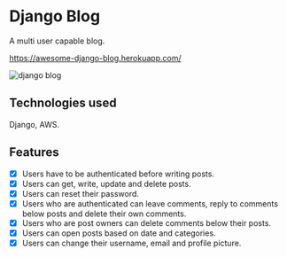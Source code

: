 # Django Blog

A multi user capable blog. 

https://awesome-django-blog.herokuapp.com/

![django blog](https://user-images.githubusercontent.com/25966281/114926431-00486100-9e39-11eb-8762-96b53783d175.PNG)

## Technologies used

Django, AWS.

## Features

-   [x] Users have to be authenticated before writing posts.
-   [x] Users can get, write, update and delete posts.
-   [x] Users can reset their password.
-   [x] Users who are authenticated can leave comments, reply to comments below posts and delete their own comments.
-   [x] Users who are post owners can delete comments below their posts.
-   [x] Users can open posts based on date and categories.
-   [x] Users can change their username, email and profile picture.

